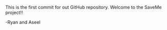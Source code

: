 This is the first commit for out GitHub repository.
Welcome to the SaveMe project!!

-Ryan and Aseel
